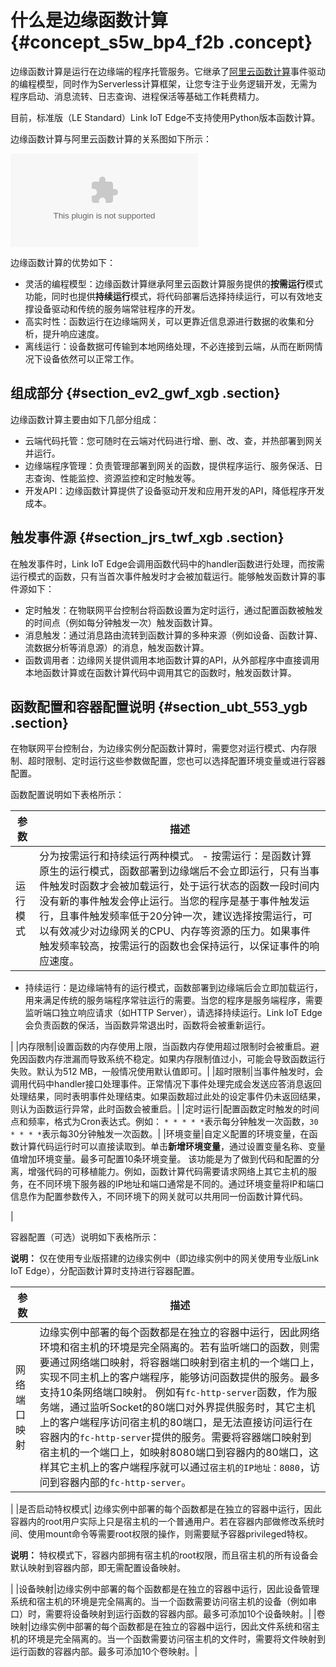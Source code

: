 # 什么是边缘函数计算 {#concept_s5w_bp4_f2b .concept}

边缘函数计算是运行在边缘端的程序托管服务。它继承了[阿里云函数计算](https://www.aliyun.com/product/fc)事件驱动的编程模型，同时作为Serverless计算框架，让您专注于业务逻辑开发，无需为程序启动、消息流转、日志查询、进程保活等基础工作耗费精力。

目前，标准版（LE Standard）Link IoT Edge不支持使用Python版本函数计算。

边缘函数计算与阿里云函数计算的关系图如下所示：

![](images/6602_zh-CN.zip)

边缘函数计算的优势如下：

-   灵活的编程模型：边缘函数计算继承阿里云函数计算服务提供的**按需运行**模式功能，同时也提供**持续运行**模式，将代码部署后选择持续运行，可以有效地支撑设备驱动和传统的服务端常驻程序的开发。
-   高实时性：函数运行在边缘端网关，可以更靠近信息源进行数据的收集和分析，提升响应速度。
-   离线运行：设备数据可传输到本地网络处理，不必连接到云端，从而在断网情况下设备依然可以正常工作。

## 组成部分 {#section_ev2_gwf_xgb .section}

边缘函数计算主要由如下几部分组成：

-   云端代码托管：您可随时在云端对代码进行增、删、改、查，并热部署到网关并运行。
-   边缘端程序管理：负责管理部署到网关的函数，提供程序运行、服务保活、日志查询、性能监控、资源监控和定时触发等。
-   开发API：边缘函数计算提供了设备驱动开发和应用开发的API，降低程序开发成本。

## 触发事件源 {#section_jrs_twf_xgb .section}

在触发事件时，Link IoT Edge会调用函数代码中的handler函数进行处理，而按需运行模式的函数，只有当首次事件触发时才会被加载运行。能够触发函数计算的事件源如下：

-   定时触发：在物联网平台控制台将函数设置为定时运行，通过配置函数被触发的时间点（例如每分钟触发一次）触发函数计算。
-   消息触发：通过消息路由流转到函数计算的多种来源（例如设备、函数计算、流数据分析等消息源）的消息，触发函数计算。
-   函数调用者：边缘网关提供调用本地函数计算的API，从外部程序中直接调用本地函数计算或在函数计算代码中调用其它的函数时，触发函数计算。

## 函数配置和容器配置说明 {#section_ubt_553_ygb .section}

在物联网平台控制台，为边缘实例分配函数计算时，需要您对运行模式、内存限制、超时限制、定时运行这些参数做配置，您也可以选择配置环境变量或进行容器配置。

函数配置说明如下表格所示：

|参数|描述|
|--|--|
|运行模式|分为按需运行和持续运行两种模式。 -   按需运行：是函数计算原生的运行模式，函数部署到边缘端后不会立即运行，只有当事件触发时函数才会被加载运行，处于运行状态的函数一段时间内没有新的事件触发会停止运行。当您的程序是基于事件触发运行，且事件触发频率低于20分钟一次，建议选择按需运行，可以有效减少对边缘网关的CPU、内存等资源的压力。如果事件触发频率较高，按需运行的函数也会保持运行，以保证事件的响应速度。
-   持续运行：是边缘端特有的运行模式，函数部署到边缘端后会立即加载运行，用来满足传统的服务端程序常驻运行的需要。当您的程序是服务端程序，需要监听端口独立响应请求（如HTTP Server），请选择持续运行。Link IoT Edge会负责函数的保活，当函数异常退出时，函数将会被重新运行。

 |
|内存限制|设置函数的内存使用上限，当函数内存使用超过限制时会被重启。避免因函数内存泄漏而导致系统不稳定。如果内存限制值过小，可能会导致函数运行失败。默认为512 MB，一般情况使用默认值即可。|
|超时限制|当事件触发时，会调用代码中handler接口处理事件。正常情况下事件处理完成会发送应答消息返回处理结果，同时表明事件处理结束。如果函数超过此处的设定事件仍未返回结果，则认为函数运行异常，此时函数会被重启。|
|定时运行|配置函数定时触发的时间点和频率，格式为Cron表达式。例如： `* * * * *`表示每分钟触发一次函数，`30 * * * *`表示每30分钟触发一次函数。|
|环境变量|自定义配置的环境变量，在函数计算代码运行时可以直接读取到。单击**新增环境变量**，通过设置变量名称、变量值增加环境变量。最多可配置10条环境变量。 该功能是为了做到代码和配置的分离，增强代码的可移植能力。例如，函数计算代码需要请求网络上其它主机的服务，在不同环境下服务器的IP地址和端口通常是不同的。通过环境变量将IP和端口信息作为配置参数传入，不同环境下的网关就可以共用同一份函数计算代码。

 |

容器配置（可选）说明如下表格所示：

**说明：** 仅在使用专业版搭建的边缘实例中（即边缘实例中的网关使用专业版Link IoT Edge），分配函数计算时支持进行容器配置。

|参数|描述|
|--|--|
|网络端口映射|边缘实例中部署的每个函数都是在独立的容器中运行，因此网络环境和宿主机的环境是完全隔离的。若有监听端口的函数，则需要通过网络端口映射，将容器端口映射到宿主机的一个端口上，实现不同主机上的客户端程序，能够访问函数提供的服务。最多支持10条网络端口映射。 例如有`fc-http-server`函数，作为服务端，通过监听Socket的80端口对外界提供服务时，其它主机上的客户端程序访问宿主机的80端口，是无法直接访问运行在容器内的`fc-http-server`提供的服务。需要将容器端口映射到宿主机的一个端口上，如映射8080端口到容器内的80端口，这样其它主机上的客户端程序就可以通过`宿主机的IP地址：8080`，访问到容器内部的`fc-http-server`。

 |
|是否启动特权模式| 边缘实例中部署的每个函数都是在独立的容器中运行，因此容器内的root用户实际上只是宿主机的一个普通用户。若在容器内部做修改系统时间、使用mount命令等需要root权限的操作，则需要赋予容器privileged特权。

 **说明：** 特权模式下，容器内部拥有宿主机的root权限，而且宿主机的所有设备会默认映射到容器内部，即无需配置设备映射。

 |
|设备映射|边缘实例中部署的每个函数都是在独立的容器中运行，因此设备管理系统和宿主机的环境是完全隔离的。当一个函数需要访问宿主机的设备（例如串口）时，需要将设备映射到运行函数的容器内部。最多可添加10个设备映射。|
|卷映射|边缘实例中部署的每个函数都是在独立的容器中运行，因此文件系统和宿主机的环境是完全隔离的。当一个函数需要访问宿主机的文件时，需要将文件映射到运行函数的容器内部。最多可添加10个卷映射。|

